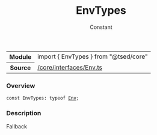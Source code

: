 
<header class="symbol-info-header"><h1 id="envtypes">EnvTypes</h1><label class="symbol-info-type-label const">Constant</label></header>
<!-- summary -->
<section class="symbol-info"><table class="is-full-width"><tbody><tr><th>Module</th><td><div class="lang-typescript"><span class="token keyword">import</span> { EnvTypes }&nbsp;<span class="token keyword">from</span>&nbsp;<span class="token string">"@tsed/core"</span></div></td></tr><tr><th>Source</th><td><a href="https://github.com/Romakita/ts-express-decorators/blob/v4.29.1/src//core/interfaces/Env.ts#L0-L0">/core/interfaces/Env.ts</a></td></tr></tbody></table></section>
<!-- overview -->


### Overview


<pre><code class="typescript-lang "><span class="token keyword">const</span> EnvTypes<span class="token punctuation">:</span> typeof <a href="#api/core/env"><span class="token">Env</span></a><span class="token punctuation">;</span></code></pre>


<!-- Parameters -->

<!-- Description -->


### Description

Fallback

<!-- Members -->

